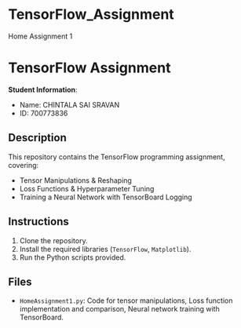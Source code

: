 # TensorFlow_Assignment
Home Assignment 1

# TensorFlow Assignment

**Student Information**:
- Name: CHINTALA SAI SRAVAN
- ID: 700773836

## Description
This repository contains the TensorFlow programming assignment, covering:
- Tensor Manipulations & Reshaping
- Loss Functions & Hyperparameter Tuning
- Training a Neural Network with TensorBoard Logging

## Instructions
1. Clone the repository.
2. Install the required libraries (`TensorFlow`, `Matplotlib`).
3. Run the Python scripts provided.

## Files
- `HomeAssignment1.py`: Code for tensor manipulations, Loss function implementation and comparison, Neural network training with TensorBoard.
